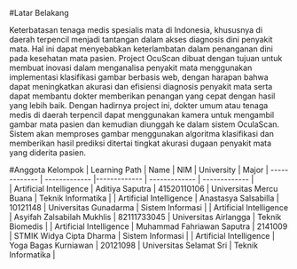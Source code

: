 #Latar Belakang 

Keterbatasan tenaga medis spesialis mata di Indonesia, khususnya di daerah terpencil menjadi tantangan dalam akses diagnosis dini penyakit mata. Hal ini dapat menyebabkan keterlambatan dalam penanganan dini pada kesehatan mata pasien. Project OcuScan dibuat dengan tujuan untuk membuat inovasi dalam menganalisa penyakit mata menggunakan implementasi klasifikasi gambar berbasis web, dengan harapan bahwa dapat meningkatkan akurasi dan efisiensi diagnosis penyakit mata serta dapat membantu dokter memberikan penangan yang cepat dengan hasil yang lebih baik. 
Dengan hadirnya project ini, dokter umum atau tenaga medis di daerah terpencil dapat menggunakan kamera untuk mengambil gambar mata pasien dan kemudian diunggah ke dalam sistem OculaScan. Sistem akan memproses gambar menggunakan algoritma klasifikasi dan memberikan hasil prediksi ditertai tingkat akurasi dugaan penyakit mata yang diderita pasien.

#Anggota Kelompok
| Learning Path | Name | NIM | University | Major
| ------------- | ------------- |------------- | ------------- | ------------- |  
| Artificial Intelligence | Aditiya Saputra | 41520110106 | Universitas Mercu Buana | Teknik Informatika |
| Artificial Intelligence | Anastasya Salsabilla | 10121148 | Universitas Gunadarma | Sistem Informasi |
| Artificial Intelligence | Asyifah Zalsabilah Mukhlis | 82111733045 | Universitas Airlangga | Teknik Biomedis |
| Artificial Intelligence | Muhammad Fahriawan Saputra | 2141009 | STMIK Widya Cipta Dharma | Sistem Informasi |
| Artificial Intelligence | Yoga Bagas Kurniawan | 20121098 | Universitas Selamat Sri | Teknik Informatika |
